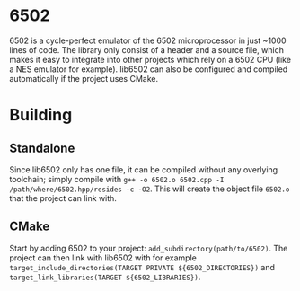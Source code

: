# 6502
6502 is a cycle-perfect emulator of the 6502 microprocessor in just ~1000 lines of code. The library only consist of a header and a source file, which makes it easy to integrate into other projects which rely on a 6502 CPU (like a NES emulator for example). lib6502 can also be configured and compiled automatically if the project uses CMake.

# Building
## Standalone
Since lib6502 only has one file, it can be compiled without any overlying toolchain; simply compile with `g++ -o 6502.o 6502.cpp -I /path/where/6502.hpp/resides -c -O2`. This will create the object file `6502.o` that the project can link with.
## CMake
Start by adding 6502 to your project: `add_subdirectory(path/to/6502)`. The project can then link with lib6502 with for example `target_include_directories(TARGET PRIVATE ${6502_DIRECTORIES})` and `target_link_libraries(TARGET ${6502_LIBRARIES})`.